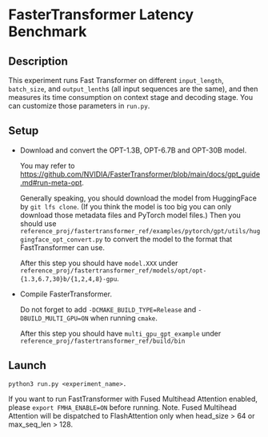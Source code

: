 # FasterTransformer Latency Benchmark

## Description

This experiment runs Fast Transformer on different `input_length`, `batch_size`, and `output_lenth`s (all input sequences are the same), and then measures its time consumption on context stage and decoding stage. You can customize those parameters in `run.py`.

## Setup

- Download and convert the OPT-1.3B, OPT-6.7B and OPT-30B model.

	You may refer to https://github.com/NVIDIA/FasterTransformer/blob/main/docs/gpt_guide.md#run-meta-opt. 

	Generally speaking, you should download the model from HuggingFace by `git lfs clone`.
	(If you think the model is too big you can only download those metadata files and PyTorch model files.)
	Then you should use `reference_proj/fastertransformer_ref/examples/pytorch/gpt/utils/huggingface_opt_convert.py` to convert the model to the format that FastTransformer can use.

	After this step you should have `model.XXX` under `reference_proj/fastertransformer_ref/models/opt/opt-{1.3,6.7,30}b/{1,2,4,8}-gpu`.

- Compile FasterTransformer.

	Do not forget to add `-DCMAKE_BUILD_TYPE=Release` and `-DBUILD_MULTI_GPU=ON` when running `cmake`.

	After this step you should have `multi_gpu_gpt_example` under `reference_proj/fastertransformer_ref/build/bin`

## Launch

`python3 run.py <experiment_name>.`

If you want to run FastTransformer with Fused Multihead Attention enabled, please `export FMHA_ENABLE=ON` before running. Note. Fused Multihead Attention will be dispatched to FlashAttention only when head_size > 64 or max_seq_len > 128.
